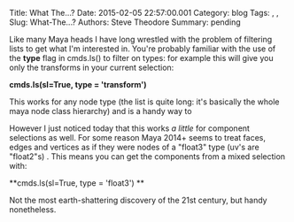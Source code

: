 Title: What The...?
Date: 2015-02-05 22:57:00.001
Category: blog
Tags: , , 
Slug: What-The...?
Authors: Steve Theodore
Summary: pending

Like many Maya heads I have long wrestled with the problem of filtering lists
to get what I'm interested in.  You're probably familiar with the use of  the
**type** flag in cmds.ls() to filter on types: for example this will give you
only the transforms in your current selection:

  

**cmds.ls(sl=True, type = 'transform')**

  

This works for any node type (the list is quite long: it's basically the whole
maya node class hierarchy) and is a handy way to

  

However I just noticed today that this works _a little_ for component
selections as well.  For some reason Maya 2014+ seems to treat faces, edges
and vertices as if they were nodes of a "float3" type (uv's are "float2"s) .
This means you can get the components from a mixed selection with:

  

**cmds.ls(sl=True, type = 'float3')  **

  

Not the most earth-shattering discovery of the 21st century, but handy
nonetheless.

  


